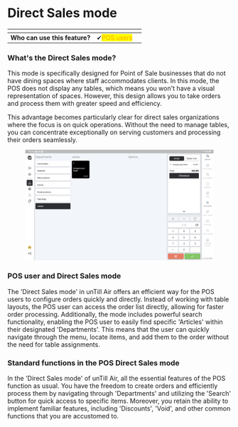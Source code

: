 # Direct Sales mode

<table data-card-size="large" data-view="cards"><thead><tr><th></th><th></th><th></th></tr></thead><tbody><tr><td><strong>Who can use this feature?</strong></td><td><span data-gb-custom-inline data-tag="emoji" data-code="2714">✔</span><mark style="color:orange;">POS users</mark></td><td></td></tr></tbody></table>

### What's the Direct Sales mode?

This mode is specifically designed for Point of Sale businesses that do not have dining spaces where staff accommodates clients. In this mode, the POS does not display any tables, which means you won't have a visual representation of spaces. However, this design allows you to take orders and process them with greater speed and efficiency.&#x20;

This advantage becomes particularly clear for direct sales organizations where the focus is on quick operations. Without the need to manage tables, you can concentrate exceptionally on serving customers and processing their orders seamlessly.&#x20;

<figure><img src="../../.gitbook/assets/6065c780-8e98-40fb-8bfa-0ecf94ed65bf.jpg" alt=""><figcaption></figcaption></figure>

### POS user and Direct Sales mode

The 'Direct Sales mode' in unTill Air offers an efficient way for the POS users to configure orders quickly and directly. Instead of working with table layouts, the POS user can access the order list directly, allowing for faster order processing. Additionally, the mode includes powerful search functionality, enabling the POS user to easily find specific 'Articles' within their designated 'Departments'. This means that the user can quickly navigate through the menu, locate items, and add them to the order without the need for table assignments.

### Standard functions in the POS Direct Sales mode

In the 'Direct Sales mode' of unTill Air, all the essential features of the POS function as usual. You have the freedom to create orders and efficiently process them by navigating through 'Departments' and utilizing the 'Search' button for quick access to specific items. Moreover, you retain the ability to implement familiar features, including 'Discounts', 'Void', and other common functions that you are accustomed to.
